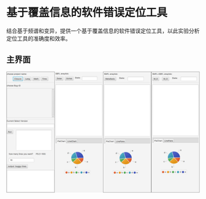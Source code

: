 # 基于覆盖信息的软件错误定位工具

结合基于频谱和变异，提供一个基于覆盖信息的软件错误定位工具，以此实验分析定位工具的准确度和效率。

## 主界面

![图片](https://github.com/WuYiwen97/ProjectCodeGUI/blob/master/src/source/74257DEC-7E04-4049-B15E-84932AC04373.png)
